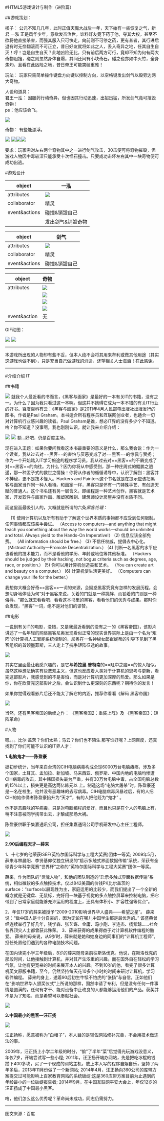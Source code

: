 #HTML5游戏设计与制作（进阶篇）

##游戏策划：

 楔子： 公元不知几几年，此时正值天魔大战后一年，天下始有一些恢复之气，新君  一泓  正是风华少年，意欲发奋治世，谁料好友竟下药于他，夺其大权，甚至不欲将他直接杀害，而强其服入只可快走，向前则不可停之药，更有甚者，其行进后退有时无奈翻滚而不可正立，昔日好友就将如此之人，丢入奇异之地，任其自生自灭！哼！岂是自生自灭？此地凶险无比，只有前后两方可行，竟却不知为何有两大奇物阻挡，碰之则忽然身体自爆，其间还间有小块奇石，碰之也亦如中火竹，全身焦灼，且看在此凶险之地，昔日帝王可能突破重难！  

 玩法： 玩家只需简单操作键盘方向键以控制方向，以空格键发出剑气以毁旁边两大奇物。  

 人设和道具：  
 君王一泓： 因服药行动奇异，但也因其行动迅速，出招迅猛，所发剑气竟可摧毁奇物！  
 ps：他应该会飞。

 ![](无标题3.png)

 奇物： 有些能漂浮。
 
 ![](无标题8.png)
 ![](无标题15.png)![](无标题11.png)![](无标题13.png)  

要求：玩家需对左右两个奇物其中之一进行剑气攻击，30击便可将奇物摧毁，但游戏人物因中毒较深只能承受十次怪石撞击。只要成功击坏左右其中一块奇物便可成功出逃。

#游戏设计


|object|一泓|
|---|---|
|attributes|![](无标题3.png)
|collaborator|精灵|
|event&actions|碰撞&销毁自己|
||发出剑气&销毁奇物|

|object|剑气|
|---|---|
|attributes|![](8.png)|
|collaborator|精灵|
|event&actions|碰撞&销毁自己|

|object|奇物|
|---|---|
|attributes|![](无标题8.png)
||![](无标题15.png)|
||![](无标题11.png)|
||![](无标题13.png)|
|event&action|无|

GIF动图：

![](GIF2.gif)
![](GIF3.gif)

------
本游戏所出现的人物却有些不妥，但本人绝不会将其用来牟利或做其他用途（其实这游戏也做不到），只是充当自己做游戏的消遣，还望相关人士海涵！在此感谢。










---
#介绍介绍   IT

##书籍

![](c.png)
就我个人最近看的书而言，《黑客与画家》是最好的一本有关IT的书籍，没有之一。为什么？因为我只看过这一本啊。但这并不妨碍它成为一本不错的有关IT行业的好书。百度百科有云：《黑客与画家》是2011年4月人民邮电出版社出版发行的图书，作者是Paul Graham。本书适合所有程序员和互联网创业者，也适合一切对计算机行业感兴趣的读者。Paul Graham是谁，想必IT界的没有多少个不知道。啥？你不知道？没事啊，我也刚刚认识。就让我来介绍介绍：

![](z.png)
![](x.png)
额...好吧，仍是百度主场。

现在进入正题：如果你要问我看这本书最重要的意义是什么，那么我会说：作为一个读者，我从过去对==黑客==的害怕与厌恶变成了对==黑客==的惊佩与赞扬；作为一个开始踏入IT学习旅途的程序学习员，我从过去对==黑客==的不屑变成了对==黑客==的向往。为什么？因为你将从中感受到，那一种庄周式的鲲鹏之逍遥，那一种孟子式的救世之情操！你将从作者的循循诱导中，认识了解到：黑客并不神秘，更不是技术怪人。Hackers and Painters这个书名就是在提示应该把黑客与画家当作同一种人看待。和画家一样，黑客只是怀有一门特殊手艺、有创造天赋的普通人。这个书名还有另一层含义，即编程是一种艺术创作，黑客就是艺术家，开发软件与画家作画、雕塑家雕刻、建筑师设计房屋并没有本质不同。

而这里面最吸引人的，大概就是所谓的六条*黑客伦理*：

　 (1) 使用计算机以及所有有助于了解这个世界本质的事物都不应受到任何限制。任何事情都应该亲手尝试。
（Access to computers—and anything that might teach you something about the way the world works—should be unlimited and total. Always yield to the Hands-On Imperative!）
(2) 信息应该全部免费。
（All information should be free.）
(3) 不信任权威，提倡去中心化。
（Mistrust Authority—Promote Decentralization.）
(4) 判断一名黑客的水平应该看他的技术能力，而不是看他的学历、年龄或地位等其他标准。
（Hackers should be judged by their hacking, not bogus criteria such as degrees, age, race, or position.）
(5) 你可以用计算机创造美和艺术。
（You can create art and beauty on a computer.）
(6) 计算机使生活更美好。
（Computers can change your life for the better.）

我想你大概会好奇==黑客==一词的来源，会疑惑黑客究竟有怎样的发展历程，会想切身地体验为何“对于黑客来说，关着的门就是一种挑衅，而锁着的门则是一种侮辱。"那么就去看看吧，看看这本书里的黑客，看看他们的优秀与成果。那时你会发现，“黑客”一词，绝不是对他们的谬赞。 

##电影

一说到有关IT的电影，没错，又是我最近看到的没有之一的《黑客帝国》，该影片讲述了一名年轻的网络黑客尼奥发现看似正常的现实世界实际上是由一个名为“矩阵”的计算机人工智能系统控制的，尼奥在一名神秘女郎崔妮蒂的引导下见到了黑客组织的首领墨菲斯，三人走上了抗争矩阵征途的故事。

![](n.png)

其实它里面最让我感兴趣的，是它与**希拉里.普特南**的==缸中之脑==的惊人相似。虽然这种想法确实有些悲观主义，但这也反应着人类对于计算机的思考与更新，看完这部影片，我感觉到的不是害怕，而是对计算机更加深厚的热爱。那么如果是你，你在欣赏完这部影片之后，会认识到什么更深刻的东西呢？期待你的发言！

如果你觉得观看影片后还不能太了解它的内涵，推荐你看看《解码 黑客帝国》

![](v.jpg)

当然，还有黑客帝国的后续之作：
《黑客帝国2：重装上阵》及 《黑客帝国3：矩阵革命》

#人物

嗯。。。比尔·盖茨？你们太熟；马云？你们也不陌生.那写谁好呢？上网百度，还真找到了你们可能不认识的IT界人才：

**1.电脑鬼才——陈盈豪**

据初步统计，当年来自台湾的CIH电脑病毒构成全球6000万台电脑瘫痪，涉及多个国家，土耳其、孟加拉、新加坡、马来西亚、俄罗斯、中国内地的电脑均惨遭CIH病毒的攻击，其中韩国损失最为严重，共有30万台电脑中毒，占全国电脑总数的15%以上，损失更是高达两亿韩元以 上。制造这场“电脑大屠杀”时，陈盈豪还是一名在校生，他并没有恶趣味的去写病毒。CIH电脑病毒风暴过后，有的人把CIH的始作俑者陈盈豪抬升为“天才”，有的人把他贬为“鬼才” 。

他不是恶趣味的写病毒，只是对电脑编程的爱好，而且也只是在个人的电脑上有，稍不注意被同学携带出去，才酿成那场大祸。

陈盈豪供职于集嘉通讯公司，担任集嘉通讯公司手机研发中心主任工程师。

![](01.jpg)

**2.90后编程天才—薛来**

1、十七岁的他荣获ISEF(英特尔国际科学与工程大奖赛)团体一等奖;
2009年5月，薛来与林晨阳、李贤基仰仗独立研发的“启示多触式界面数据传输”系统，荣获有全球青少年科学竞赛“世界杯”之称的“英特尔国际科学与工程大奖赛”团体一等奖。

薛来，作为团队的“灵魂人物”，和他的团队制造的“启示多触式界面数据传输”系统，相似微软的多点触控技术，仅以842美圆的价钱PK比尔盖茨的surface：“surface以展现性为主，家庭运用的比较少，而我们提出了一个全新的概念就是无键盘、无鼠标，完好用一块基于视觉的多点触控屏幕来控制电脑，把它带到了日常家庭就能够充沛运用的程度上，还具有体积小、扩容性强等优点”。

2、年仅17岁的薛来被授予“2009-2010影响世界华人盛典——希望之星”。
薛来说：“做中国人是十分自豪的，因为无论在哪儿中国学生都是最优秀的。”
该盛典曾经连续举行了好几年，钱学森、张艺谋、金庸、冯小刚、李连杰、杨紫琼……社会各界顶尖人士都曾获此殊荣。
3、薛来获得的成果得益于对计算机软件编程的酷爱。
薛来的母亲说，从9岁时，薛来就是她和她身边的同事们的“计算机工程师”，担任处置他们遇到的各种电脑技术问题。

在国内读完小学三年级后，8岁的薛来随母亲前往斯洛伐克。他说，在斯洛伐克的那段时间，让他接触到计算机，并对其产生浓重的兴趣。而在国外自在轻松的学习气氛，让他有更宽裕的时间来展开本人的兴趣。不到10岁的他，看完了很多计算机英文原版书籍，至今，仍然坚持每天花10多个小时的时间来研讨计算机，学习软件编程。
薛来的身上，透着90后初生牛犊不怕虎的“张扬”与自信，正如他们在“影响世界华人颁奖仪式”上所说的那样，固然申请了专利，但是没有任何一件事情是圆满的，任何有才干、能对设备中止改良的人都能够运用他们的产品。获奖并不是为了知名，而是希望可以奉献社会。

![](02.png)

**3.中国最小的黑客—汪正扬**

![](03.jpg)  

汪正扬称，愿意被称为“白帽子”，本人目的是辅佐网站修补完善，不会用技术做违法的事。

2009年，汪正扬上小学二年级的时分，“偷”了半年“菜”后觉得光玩游戏没意义，年仅7岁，开端尝试写一些小程;
2011年，汪正扬开端办网站，先是把吃冰棍的钱攒下400多块，买了一个现成的网站主机，放上本人写的程序自娱自乐，坚持了两年多后，2013年11月份做了一个新网站;
2014年4月，汪正扬向360公司的库带方案提交过可能影响上百家教育网站的系统破绽;这是360库带方案目前为止遇到的年龄最小的一位破绽报告者;
2014年9月，在中国互联网平安大会上，年仅12岁的汪正扬成了中国最小黑客。

嗐，他们怎么这么优秀呢？革命尚未成功，同志仍需努力。

---
图文来源：百度






